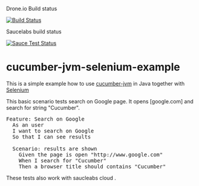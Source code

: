 Drone.io Build status

[![Build Status](https://drone.io/github.com/akash1233/cucumber-jvm-selenium-example/status.png)](https://drone.io/github.com/akash1233/cucumber-jvm-selenium-example/latest)

Saucelabs build status 

[![Sauce Test Status](https://saucelabs.com/buildstatus/dharmendrasingh)](https://saucelabs.com/u/dharmendrasingh)

cucumber-jvm-selenium-example
================

This is a simple example how to use [cucumber-jvm](https://github.com/cucumber/cucumber-jvm) in Java
together with [Selenium](http://seleniumhq.org/)

This basic scenario tests search on Google page. It opens [google.com] and search for string "Cucumber".

<pre>
Feature: Search on Google
  As an user
  I want to search on Google
  So that I can see results

  Scenario: results are shown
    Given the page is open "http://www.google.com"
    When I search for "Cucumber"
    Then a browser title should contains "Cucumber"
</pre>
These tests also work with saucleabs cloud .
